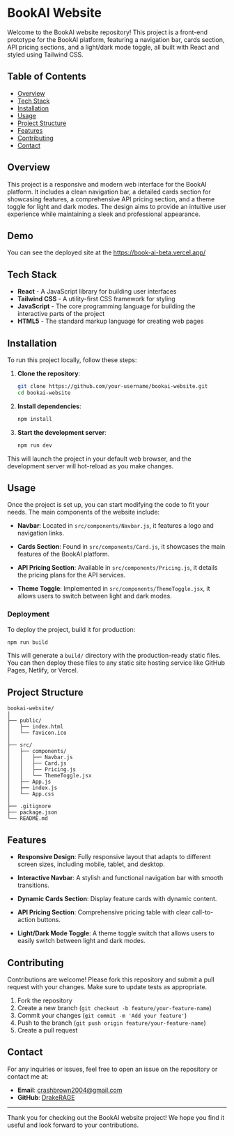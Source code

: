 # BookAI Website

Welcome to the BookAI website repository! This project is a front-end prototype for the BookAI platform, featuring a navigation bar, cards section, API pricing sections, and a light/dark mode toggle, all built with React and styled using Tailwind CSS.

## Table of Contents

- [Overview](#overview)
- [Tech Stack](#tech-stack)
- [Installation](#installation)
- [Usage](#usage)
- [Project Structure](#project-structure)
- [Features](#features)
- [Contributing](#contributing)
- [Contact](#contact)

## Overview

This project is a responsive and modern web interface for the BookAI platform. It includes a clean navigation bar, a detailed cards section for showcasing features, a comprehensive API pricing section, and a theme toggle for light and dark modes. The design aims to provide an intuitive user experience while maintaining a sleek and professional appearance.

## Demo

You can see the deployed site at the https://book-ai-beta.vercel.app/

## Tech Stack

- **React** - A JavaScript library for building user interfaces
- **Tailwind CSS** - A utility-first CSS framework for styling
- **JavaScript** - The core programming language for building the interactive parts of the project
- **HTML5** - The standard markup language for creating web pages

## Installation

To run this project locally, follow these steps:

1. **Clone the repository**:
   ```bash
   git clone https://github.com/your-username/bookai-website.git
   cd bookai-website
   ```

2. **Install dependencies**:
   ```bash
   npm install
   ```

3. **Start the development server**:
   ```bash
   npm run dev
   ```

This will launch the project in your default web browser, and the development server will hot-reload as you make changes.

## Usage

Once the project is set up, you can start modifying the code to fit your needs. The main components of the website include:

- **Navbar**: Located in `src/components/Navbar.js`, it features a logo and navigation links.

- **Cards Section**: Found in `src/components/Card.js`, it showcases the main features of the BookAI platform.

- **API Pricing Section**: Available in `src/components/Pricing.js`, it details the pricing plans for the API services.

- **Theme Toggle**: Implemented in `src/components/ThemeToggle.jsx`, it allows users to switch between light and dark modes.

### Deployment

To deploy the project, build it for production:

```bash
npm run build
```

This will generate a `build/` directory with the production-ready static files. You can then deploy these files to any static site hosting service like GitHub Pages, Netlify, or Vercel.

## Project Structure

```plaintext
bookai-website/
│
├── public/
│   ├── index.html
│   └── favicon.ico
│
├── src/
│   ├── components/
│   │   ├── Navbar.js
│   │   ├── Card.js
│   │   ├── Pricing.js
│   │   └── ThemeToggle.jsx
│   ├── App.js
│   ├── index.js
│   └── App.css
│
├── .gitignore
├── package.json
└── README.md
```

## Features

- **Responsive Design**: Fully responsive layout that adapts to different screen sizes, including mobile, tablet, and desktop.

- **Interactive Navbar**: A stylish and functional navigation bar with smooth transitions.

- **Dynamic Cards Section**: Display feature cards with dynamic content.

- **API Pricing Section**: Comprehensive pricing table with clear call-to-action buttons.

- **Light/Dark Mode Toggle**: A theme toggle switch that allows users to easily switch between light and dark modes.

## Contributing

Contributions are welcome! Please fork this repository and submit a pull request with your changes. Make sure to update tests as appropriate.

1. Fork the repository
2. Create a new branch (`git checkout -b feature/your-feature-name`)
3. Commit your changes (`git commit -m 'Add your feature'`)
4. Push to the branch (`git push origin feature/your-feature-name`)
5. Create a pull request

## Contact

For any inquiries or issues, feel free to open an issue on the repository or contact me at:

- **Email**: crashbrown2004@gmail.com
- **GitHub**: [DrakeRAGE](https://github.com/DrakeRage)

---

Thank you for checking out the BookAI website project! We hope you find it useful and look forward to your contributions.
```
